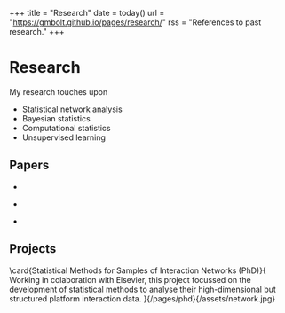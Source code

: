 +++
title = "Research"
date = today()
url = "https://gmbolt.github.io/pages/research/"
rss = "References to past research."
+++

# Research

My research touches upon
* Statistical network analysis 
* Bayesian statistics
* Computational statistics
* Unsupervised learning

## Papers

* ~~~<a href="https://eprints.lancs.ac.uk/id/eprint/211859/8/2023boltphd.pdf" target="_blank">Statistical Methods for Samples of Interaction Networks</a>~~~, Bolt, G., *PhD Thesis*, 2023 
* ~~~<a href="https://arxiv.org/abs/2206.09995" target="_blank">Modelling Populations of Interaction Networks via Distance Metrics</a>~~~, Bolt, G., Lunagómez, S. and Nemeth, C., published in *arXiv*, 2022
* ~~~<a href="https://arxiv.org/abs/2206.08858" target="_blank">Distances for Comparing Multisets and Sequences</a>~~~, Bolt, G., Lunagómez, S. and Nemeth, C., published in *arXiv*, 2022


## Projects

\card{Statistical Methods for Samples of Interaction Networks (PhD)}{
    Working in colaboration with Elsevier, this project focussed on the development of statistical methods to analyse their high-dimensional but structured platform interaction data.
}{/pages/phd}{/assets/network.jpg}

